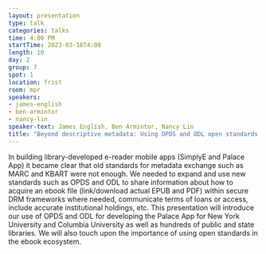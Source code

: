 ```yaml
---
layout: presentation
type: talk
categories: talks
time: 4:00 PM
startTime: 2023-03-16T4:00
length: 10
day: 2
group: 7
spot: 1
location: frist
room: mpr
speakers:
- james-english
- ben-armintor
- nancy-lin
speaker-text: James English, Ben Armintor, Nancy Lin
title: "Beyond descriptive metadata: Using OPDS and ODL open standards to develop the Palace App, a e-reader mobile app."
---
```

In building library-developed e-reader mobile apps (SimplyE and Palace App) it became clear that old standards for metadata exchange such as MARC and KBART were not enough. We needed to expand and use new standards such as OPDS and ODL to share information about how to acquire an ebook file (link/download actual EPUB and PDF) within secure DRM frameworks where needed, communicate terms of loans or access, include accurate institutional holdings, etc. This presentation will introduce our use of OPDS and ODL for developing the Palace App for New York University and Columbia University as well as hundreds of public and state libraries. We will also touch upon the importance of using open standards in the ebook ecosystem.
